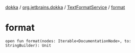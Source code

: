 [dokka](../../index.md) / [org.jetbrains.dokka](../index.md) / [TextFormatService](index.md) / [format](format.md)

# format

```
open fun format(nodes: Iterable<DocumentationNode>, to: StringBuilder): Unit
```
